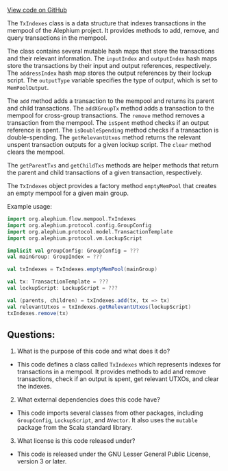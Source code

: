 [View code on GitHub](https://github.com/alephium/alephium/blob/master/flow/src/main/scala/org/alephium/flow/mempool/TxIndexes.scala)

The `TxIndexes` class is a data structure that indexes transactions in the mempool of the Alephium project. It provides methods to add, remove, and query transactions in the mempool.

The class contains several mutable hash maps that store the transactions and their relevant information. The `inputIndex` and `outputIndex` hash maps store the transactions by their input and output references, respectively. The `addressIndex` hash map stores the output references by their lockup script. The `outputType` variable specifies the type of output, which is set to `MemPoolOutput`.

The `add` method adds a transaction to the mempool and returns its parent and child transactions. The `addXGroupTx` method adds a transaction to the mempool for cross-group transactions. The `remove` method removes a transaction from the mempool. The `isSpent` method checks if an output reference is spent. The `isDoubleSpending` method checks if a transaction is double-spending. The `getRelevantUtxos` method returns the relevant unspent transaction outputs for a given lockup script. The `clear` method clears the mempool.

The `getParentTxs` and `getChildTxs` methods are helper methods that return the parent and child transactions of a given transaction, respectively.

The `TxIndexes` object provides a factory method `emptyMemPool` that creates an empty mempool for a given main group.

Example usage:

```scala
import org.alephium.flow.mempool.TxIndexes
import org.alephium.protocol.config.GroupConfig
import org.alephium.protocol.model.TransactionTemplate
import org.alephium.protocol.vm.LockupScript

implicit val groupConfig: GroupConfig = ???
val mainGroup: GroupIndex = ???

val txIndexes = TxIndexes.emptyMemPool(mainGroup)

val tx: TransactionTemplate = ???
val lockupScript: LockupScript = ???

val (parents, children) = txIndexes.add(tx, tx => tx)
val relevantUtxos = txIndexes.getRelevantUtxos(lockupScript)
txIndexes.remove(tx)
```
## Questions: 
 1. What is the purpose of this code and what does it do?
- This code defines a class called `TxIndexes` which represents indexes for transactions in a mempool. It provides methods to add and remove transactions, check if an output is spent, get relevant UTXOs, and clear the indexes.

2. What external dependencies does this code have?
- This code imports several classes from other packages, including `GroupConfig`, `LockupScript`, and `AVector`. It also uses the `mutable` package from the Scala standard library.

3. What license is this code released under?
- This code is released under the GNU Lesser General Public License, version 3 or later.